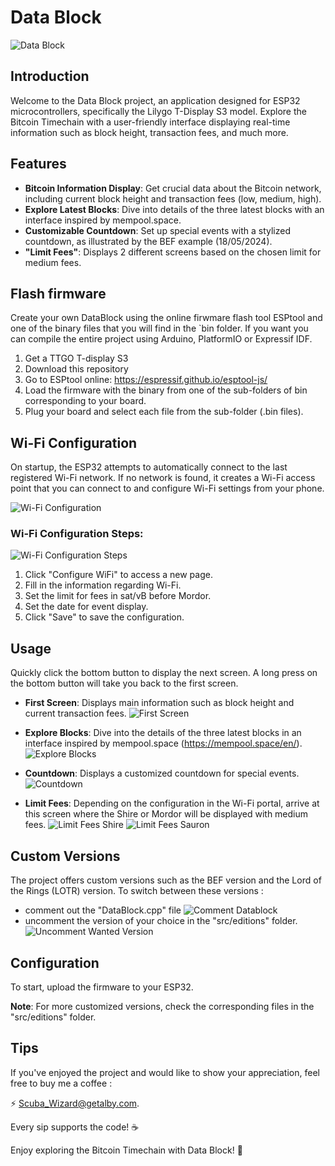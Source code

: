# Data Block

![Data Block](src/media/logo/DataBlock_logo.png)

## Introduction

Welcome to the Data Block project, an application designed for ESP32 microcontrollers, specifically the Lilygo T-Display S3 model. Explore the Bitcoin Timechain with a user-friendly interface displaying real-time information such as block height, transaction fees, and much more.

## Features

- **Bitcoin Information Display**: Get crucial data about the Bitcoin network, including current block height and transaction fees (low, medium, high).
- **Explore Latest Blocks**: Dive into details of the three latest blocks with an interface inspired by mempool.space.
- **Customizable Countdown**: Set up special events with a stylized countdown, as illustrated by the BEF example (18/05/2024).
- **"Limit Fees"**: Displays 2 different screens based on the chosen limit for medium fees.

## Flash firmware

Create your own DataBlock using the online firwmare flash tool ESPtool and one of the binary files that you will find in the `bin folder. If you want you can compile the entire project using Arduino, PlatformIO or Expressif IDF.

   1. Get a TTGO T-display S3 
   2. Download this repository
   3. Go to ESPtool online: https://espressif.github.io/esptool-js/
   4. Load the firmware with the binary from one of the sub-folders of bin corresponding to your board.
   5. Plug your board and select each file from the sub-folder (.bin files).


## Wi-Fi Configuration

On startup, the ESP32 attempts to automatically connect to the last registered Wi-Fi network. If no network is found, it creates a Wi-Fi access point that you can connect to and configure Wi-Fi settings from your phone.

![Wi-Fi Configuration](src/media/exemples_displayScreens/1000x531_esp_config_wifi.png)

### Wi-Fi Configuration Steps:

![Wi-Fi Configuration Steps](src/media/Portail_wifi/Portail_wifi.png)

1. Click "Configure WiFi" to access a new page.
2. Fill in the information regarding Wi-Fi.
3. Set the limit for fees in sat/vB before Mordor.
4. Set the date for event display.
5. Click "Save" to save the configuration.

## Usage

Quickly click the bottom button to display the next screen. A long press on the bottom button will take you back to the first screen.

- **First Screen**: Displays main information such as block height and current transaction fees.
  ![First Screen](src/media/exemples_displayScreens/1000x531_esp_displayScreen1_exemple.png)

- **Explore Blocks**: Dive into the details of the three latest blocks in an interface inspired by mempool.space (https://mempool.space/en/).
  ![Explore Blocks](src/media/exemples_displayScreens/1000x531_esp_mempool_exemples.png)

- **Countdown**: Displays a customized countdown for special events.
  ![Countdown](src/media/exemples_displayScreens/1000x531_esp_events_countdown_exemple.png)

- **Limit Fees**: Depending on the configuration in the Wi-Fi portal, arrive at this screen where the Shire or Mordor will be displayed with medium fees.
  ![Limit Fees Shire](src/media/exemples_displayScreens/1000x531_esp_lotr_shire_fees_limit.png)
  ![Limit Fees Sauron](src/media/exemples_displayScreens/1000x531_esp_sauron_fees_limit.png)

## Custom Versions

The project offers custom versions such as the BEF version and the Lord of the Rings (LOTR) version. To switch between these versions :
- comment out the "DataBlock.cpp" file
  ![Comment Datablock](src/media/exemples_displayScreens/1000x531_esp_tuto_editions_comment_datablock.png)
- uncomment the version of your choice in the "src/editions" folder.
  ![Uncomment Wanted Version](src/media/exemples_displayScreens/1000x531_esp_tuto_editions_uncomment_edition_wanted.png)

## Configuration

To start, upload the firmware to your ESP32.

**Note**: For more customized versions, check the corresponding files in the "src/editions" folder.

## Tips

If you've enjoyed the project and would like to show your appreciation, feel free to buy me a coffee :

⚡ Scuba_Wizard@getalby.com.

Every sip supports the code! ☕️

Enjoy exploring the Bitcoin Timechain with Data Block! 🚀
